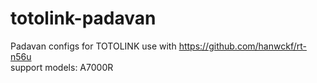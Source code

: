 # totolink-padavan
Padavan configs for TOTOLINK
use with https://github.com/hanwckf/rt-n56u
<br/>support models: A7000R
